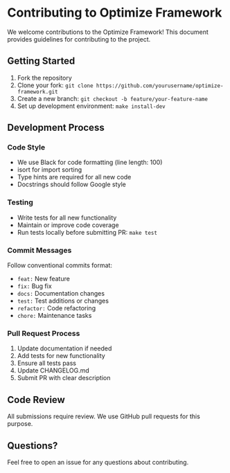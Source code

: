 # Contributing to Optimize Framework

We welcome contributions to the Optimize Framework! This document provides guidelines for contributing to the project.

## Getting Started

1. Fork the repository
2. Clone your fork: `git clone https://github.com/yourusername/optimize-framework.git`
3. Create a new branch: `git checkout -b feature/your-feature-name`
4. Set up development environment: `make install-dev`

## Development Process

### Code Style

- We use Black for code formatting (line length: 100)
- isort for import sorting
- Type hints are required for all new code
- Docstrings should follow Google style

### Testing

- Write tests for all new functionality
- Maintain or improve code coverage
- Run tests locally before submitting PR: `make test`

### Commit Messages

Follow conventional commits format:
- `feat:` New feature
- `fix:` Bug fix
- `docs:` Documentation changes
- `test:` Test additions or changes
- `refactor:` Code refactoring
- `chore:` Maintenance tasks

### Pull Request Process

1. Update documentation if needed
2. Add tests for new functionality
3. Ensure all tests pass
4. Update CHANGELOG.md
5. Submit PR with clear description

## Code Review

All submissions require review. We use GitHub pull requests for this purpose.

## Questions?

Feel free to open an issue for any questions about contributing.
